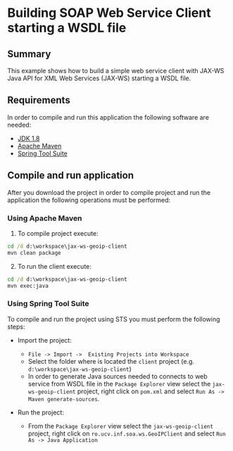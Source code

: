 Building SOAP Web Service Client starting a WSDL file
=====================================================

Summary
------------
This example shows how to build a simple web service client with JAX-WS Java API for XML Web Services (JAX-WS) starting a WSDL file.

Requirements
------------
In order to compile and run this application the following software are needed:

* [JDK 1.8](https://www.oracle.com/java/technologies/javase/javase8u211-later-archive-downloads.html)
* [Apache Maven](https://maven.apache.org) 
* [Spring Tool Suite](https://spring.io/tools)


Compile and run application
----------------------------
After you download the project in order to compile project and run the application the following operations must be performed:  

### Using Apache Maven ###

1) To compile project execute:

``` bat
cd /d d:\workspace\jax-ws-geoip-client
mvn clean package
```

2) To run the client execute:

``` bat
cd /d d:\workspace\jax-ws-geoip-client
mvn exec:java
```

### Using Spring Tool Suite ###

To compile and run the project using STS you must perform the following steps:

* Import the project:
  - `File -> Import ->  Existing Projects into Workspace`
  - Select the folder where is located the `client` project (e.g. `d:\workspace\jax-ws-geoip-client`)
  - In order to generate Java sources needed to connects to web service from WSDL file in the `Package Explorer` view select the `jax-ws-geoip-client` project, right click on `pom.xml` and select `Run As -> Maven generate-sources`.  

* Run the project:
  - From the `Package Explorer` view select the `jax-ws-geoip-client` project, right click on `ro.ucv.inf.soa.ws.GeoIPClient` and select `Run As -> Java Application`
